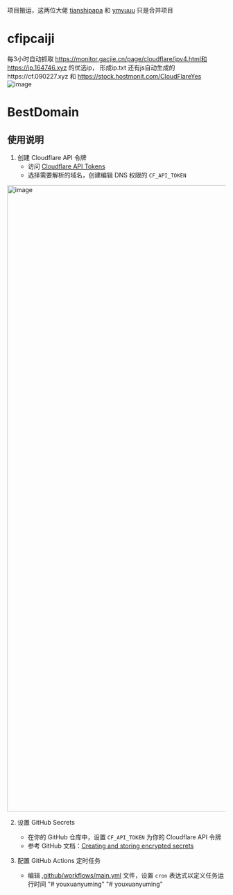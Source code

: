 项目搬运，这两位大佬 [tianshipapa](https://github.com/tianshipapa) 和 [ymyuuu](https://github.com/ymyuuu/BestDomain)
只是合并项目
# cfipcaiji
每3小时自动抓取 https://monitor.gacjie.cn/page/cloudflare/ipv4.html和 https://ip.164746.xyz 的优选ip，
形成ip.txt 还有js自动生成的https://cf.090227.xyz 和 https://stock.hostmonit.com/CloudFlareYes
![image](https://github.com/user-attachments/assets/723cd14e-d108-4f2d-9780-710410a1b955)


# BestDomain

## 使用说明

1. 创建 Cloudflare API 令牌
   - 访问 [Cloudflare API Tokens](https://dash.cloudflare.com/profile/api-tokens)
   - 选择需要解析的域名，创建编辑 DNS 权限的 `CF_API_TOKEN`

<img width="1440" alt="image" src="https://github.com/user-attachments/assets/a2000336-9e85-41c8-85f5-30ec75362605">

2. 设置 GitHub Secrets
   - 在你的 GitHub 仓库中，设置 `CF_API_TOKEN` 为你的 Cloudflare API 令牌
   - 参考 GitHub 文档：[Creating and storing encrypted secrets](https://docs.github.com/zh/actions/security-guides/using-secrets-in-github-actions)

3. 配置 GitHub Actions 定时任务
   - 编辑 [.github/workflows/main.yml](.github/workflows/main.yml) 文件，设置 `cron` 表达式以定义任务运行时间
"# youxuanyuming" 
"# youxuanyuming" 
